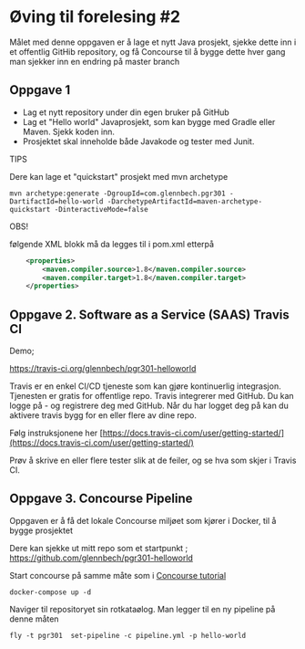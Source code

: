 # Øving til forelesing #2

Målet med denne oppgaven er å lage et nytt Java prosjekt, sjekke dette inn i et offentlig GitHib repository, 
og få Concourse til å bygge dette hver gang man sjekker inn en endring på master branch

## Oppgave 1

* Lag et nytt repository under din egen bruker på GitHub
* Lag et "Hello world" Javaprosjekt, som kan bygge med Gradle eller Maven. Sjekk koden inn. 
* Prosjektet skal inneholde både Javakode og tester med Junit. 

TIPS

Dere kan lage et "quickstart" prosjekt med mvn archetype 

```
mvn archetype:generate -DgroupId=com.glennbech.pgr301 -DartifactId=hello-world -DarchetypeArtifactId=maven-archetype-quickstart -DinteractiveMode=false
```

OBS! 

følgende XML blokk må da legges til i pom.xml etterpå  

```xml
    <properties>
        <maven.compiler.source>1.8</maven.compiler.source>
        <maven.compiler.target>1.8</maven.compiler.target>
    </properties>
```



## Oppgave 2. Software as a Service (SAAS) Travis CI

Demo; 

https://travis-ci.org/glennbech/pgr301-helloworld

Travis er en enkel CI/CD tjeneste som kan gjøre kontinuerlig integrasjon. Tjenesten er gratis 
for offentlige repo. Travis integrerer med GitHub. Du kan logge på - og registrere deg med GitHub. Når du har logget deg på kan du aktivere travis bygg for 
en eller flere av dine repo.


Følg instruksjonene her [https://docs.travis-ci.com/user/getting-started/](https://docs.travis-ci.com/user/getting-started/)
    

Prøv å skrive en eller flere tester slik at de feiler, og se hva som skjer i Travis CI. 

## Oppgave 3. Concourse Pipeline 

Oppgaven er å få det lokale Concourse miljøet som kjører i Docker, til å bygge prosjektet 

Dere kan sjekke ut mitt repo som et startpunkt ; https://github.com/glennbech/pgr301-helloworld

Start concourse på samme måte som i [Concourse tutorial](https://concoursetutorial.com/) 
```
docker-compose up -d 
```

Naviger til repositoryet sin rotkataølog. Man legger til en ny pipeline på denne måten 
```
fly -t pgr301  set-pipeline -c pipeline.yml -p hello-world
```
